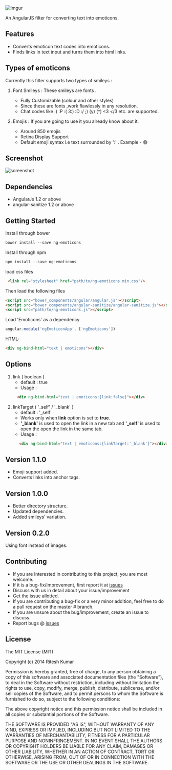 ![Imgur](http://i.imgur.com/T8i1GM0.jpg?1)

An AngularJS filter for converting text into emoticons.


Features
--------

* Converts emoticon text codes into emoticons.
* Finds links in text input and turns them into html links.

Types of emoticons
------------------

Currently this filter supports two types of smileys :

1.  Font Smileys : These smileys are fonts .

      *   Fully Customizable (colour and other styles)
      *   Since these are fonts ,work flawlessly in any resolution.
      *   Chat codes like :) :P :( 3:) :D :/ ;)  (y) (^) <3 </3 etc. are supported.

2.  Emojis : If you are going to use it you already know about it.

      * Around 850 emojis
      * Retina Display Support
      * Default emoji syntax i.e text surrounded by ':' . Example - :smile:


Screenshot
----------
![screenshot](https://raw.github.com/ritz078/ngEmoticons/emoji/demo/screen.png)

Dependencies
-----------
+ AngularJs 1.2 or above
+ angular-sanitize 1.2 or above


Getting Started
---------------

Install through bower
```html
bower install --save ng-emoticons
```
Install through npm
```html
npm install --save ng-emoticons
```

load css files
```html
 <link rel="stylesheet" href="path/to/ng-emoticons.min.css"/>
```

 Then load the following files
```html
<script src="bower_components/angular/angular.js"></script>
<script src="bower_components/angular-sanitize/angular-sanitize.js"></script>
<script src="path/to/ng-emoticons.js"></script>
```

Load 'Emoticons' as a dependency
```javascript
angular.module('ngEmoticonApp', ['ngEmoticons'])
```

HTML:
```html
<div ng-bind-html="text | emoticons"></div>
```

Options
-------

1. link ( boolean )
     * default : true
     * Usage :
```html
     <div ng-bind-html="text | emoticons:{link:false}"></div>
```

2. linkTarget ( '_self' / '_blank' )
      * default : '_self'
      * Works only when **link** option is set to **true**.
      * **'_blank'** is used to open the link in a new tab and **'_self'** is used to open the open the link in the same tab.
      * Usage :
```html
      <div ng-bind-html="text | emoticons:{linkTarget:'_blank'}"></div>
```


Version 1.1.0
-------------

* Emoji support added.
* Converts links into anchor tags.

Version 1.0.0
-------------

* Better directory structure.
* Updated dependencies.
* Added smileys' variation.

Version 0.2.0
-------------

Using font instead of images.

Contributing
------------

* If you are Interested in contributing to this project, you are most welcome.
* If it is a bug-fix/improvement, first report it at [issues](https://github.com/ritz078/ngEmoticons/issues)
* Discuss with us in detail about your issue/improvement
* Get the issue allotted.
* If you are contributing a bug-fix or a very minor addition, feel free to do a pull request on the master # branch.
* If you are unsure about the bug/improvement, create an issue to discuss.
* Report bugs @ [issues](https://github.com/ritz078/ngEmoticons/issues)


License
-------

The MIT License (MIT)

Copyright (c) 2014 Ritesh Kumar

Permission is hereby granted, free of charge, to any person obtaining a
copy
of this software and associated documentation files (the "Software"), to
deal
in the Software without restriction, including without limitation the
rights
to use, copy, modify, merge, publish, distribute, sublicense, and/or
sell
copies of the Software, and to permit persons to whom the Software is
furnished to do so, subject to the following conditions:

The above copyright notice and this permission notice shall be included
in all
copies or substantial portions of the Software.

THE SOFTWARE IS PROVIDED "AS IS", WITHOUT WARRANTY OF ANY KIND, EXPRESS
OR
IMPLIED, INCLUDING BUT NOT LIMITED TO THE WARRANTIES OF MERCHANTABILITY,
FITNESS FOR A PARTICULAR PURPOSE AND NONINFRINGEMENT. IN NO EVENT SHALL
THE
AUTHORS OR COPYRIGHT HOLDERS BE LIABLE FOR ANY CLAIM, DAMAGES OR OTHER
LIABILITY, WHETHER IN AN ACTION OF CONTRACT, TORT OR OTHERWISE, ARISING
FROM,
OUT OF OR IN CONNECTION WITH THE SOFTWARE OR THE USE OR OTHER DEALINGS
IN THE
SOFTWARE.


